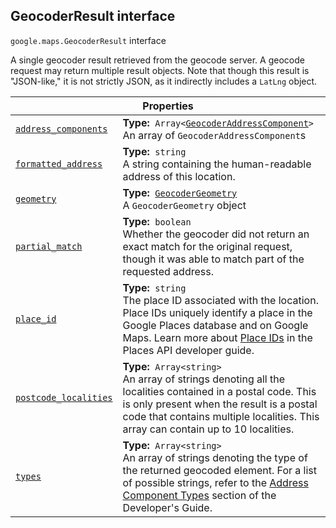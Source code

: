 
<devsite-heading text=" GeocoderResult interface" for="GeocoderResult" level="h2" link="" toc="" back-to-top=""><h2 id="GeocoderResult" is-upgraded="">GeocoderResult interface</h2></devsite-heading>
<p>
<code translate="no" dir="ltr"><span itemprop="path">google.maps</span>.<span itemprop="name">GeocoderResult</span></code>
interface
</p>
<p>A single geocoder result retrieved from the geocode server. A geocode request may return multiple result objects. Note that though this result is "JSON-like," it is not strictly JSON, as it indirectly includes a <code translate="no" dir="ltr">LatLng</code> object.</p>
<div class="devsite-table-wrapper"><table class="properties responsive" summary="interface GeocoderResult - Properties">
<thead>
<tr><th colspan="2">Properties</th>
</tr></thead>
<tbody>
<tr id="GeocoderResult.address_components">
<td itemprop="property"><code translate="no" dir="ltr"><a class="secret-link" href="#GeocoderResult.address_components"><span>address_components</span></a></code></td>
<td><div><strong>Type:</strong>&nbsp; <code translate="no" dir="ltr">Array&lt;<a href="GeocoderAddressComponent.md">GeocoderAddressComponent</a>&gt;</code></div>
<div class="desc">An array of <code translate="no" dir="ltr">GeocoderAddressComponent</code>s</div></td>
</tr>
<tr id="GeocoderResult.formatted_address">
<td itemprop="property"><code translate="no" dir="ltr"><a class="secret-link" href="#GeocoderResult.formatted_address"><span>formatted_address</span></a></code></td>
<td><div><strong>Type:</strong>&nbsp; <code translate="no" dir="ltr">string</code></div>
<div class="desc">A string containing the human-readable address of this location.</div></td>
</tr>
<tr id="GeocoderResult.geometry">
<td itemprop="property"><code translate="no" dir="ltr"><a class="secret-link" href="#GeocoderResult.geometry"><span>geometry</span></a></code></td>
<td><div><strong>Type:</strong>&nbsp; <code translate="no" dir="ltr"><a href="GeocoderGeometry.md">GeocoderGeometry</a></code></div>
<div class="desc">A <code translate="no" dir="ltr">GeocoderGeometry</code> object</div></td>
</tr>
<tr id="GeocoderResult.partial_match">
<td itemprop="property"><code translate="no" dir="ltr"><a class="secret-link" href="#GeocoderResult.partial_match"><span>partial_match</span></a></code></td>
<td><div><strong>Type:</strong>&nbsp; <code translate="no" dir="ltr">boolean</code></div>
<div class="desc">Whether the geocoder did not return an exact match for the original request, though it was able to match part of the requested address.</div></td>
</tr>
<tr id="GeocoderResult.place_id">
<td itemprop="property"><code translate="no" dir="ltr"><a class="secret-link" href="#GeocoderResult.place_id"><span>place_id</span></a></code></td>
<td><div><strong>Type:</strong>&nbsp; <code translate="no" dir="ltr">string</code></div>
<div class="desc">The place ID associated with the location. Place IDs uniquely identify a place in the Google Places database and on Google Maps. Learn more about <a href="/places/place-id">Place IDs</a> in the Places API developer guide.</div></td>
</tr>
<tr id="GeocoderResult.postcode_localities">
<td itemprop="property"><code translate="no" dir="ltr"><a class="secret-link" href="#GeocoderResult.postcode_localities"><span>postcode_localities</span></a></code></td>
<td><div><strong>Type:</strong>&nbsp; <code translate="no" dir="ltr">Array&lt;string&gt;</code></div>
<div class="desc">An array of strings denoting all the localities contained in a postal code. This is only present when the result is a postal code that contains multiple localities. This array can contain up to 10 localities.</div></td>
</tr>
<tr id="GeocoderResult.types">
<td itemprop="property"><code translate="no" dir="ltr"><a class="secret-link" href="#GeocoderResult.types"><span>types</span></a></code></td>
<td><div><strong>Type:</strong>&nbsp; <code translate="no" dir="ltr">Array&lt;string&gt;</code></div>
<div class="desc">An array of strings denoting the type of the returned geocoded element. For a list of possible strings, refer to the <a href="/maps/documentation/javascript/geocoding#GeocodingAddressTypes"> Address Component Types</a> section of the Developer's Guide.</div></td>
</tr>
</tbody>
</table></div>
<script src="replace_links.js"></script>
